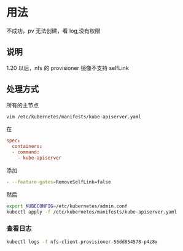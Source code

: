 # 用法

不成功，pv 无法创建，看 log,没有权限

## 说明

1.20 以后，nfs 的 provisioner 镜像不支持 selfLink

## 处理方式

所有的主节点

```sh
vim /etc/kubernetes/manifests/kube-apiserver.yaml
```

在

```conf
spec:
  containers:
  - command:
    - kube-apiserver
```

添加

```sh
- --feature-gates=RemoveSelfLink=false
```

然后

```sh
export KUBECONFIG=/etc/kubernetes/admin.conf
kubectl apply -f /etc/kubernetes/manifests/kube-apiserver.yaml
```

### 查看日志

```bash
kubectl logs -f nfs-client-provisioner-56dd854578-p4z8x
```
